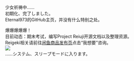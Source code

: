 少女祈祷中……</br>
初期化、完了しました。</br>
Eternal973的GitHub主页，并没有什么特别之处。</br>

爆爆爆爆爆！</br>
目前动态：期末考试，编写Project Reiuji开源文档以及整理资源。</br>
Reigeki相关请前往[闲鱼商品发布页](https://h5.m.goofish.com/item?id=732352625237 "闲鱼上的Reigeki")点击“我想要”咨询。</br>
![](https://github-readme-stats.vercel.app/api?username=Eternal973&show_icons=true&icon_color=b37d67&bg_color=ffffff&hide_title=true&hide=contribs&include_all_commits=true)</br>
……システム、スリープモードに入ります。
